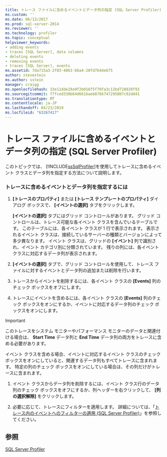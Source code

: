 ```yaml
---
title: トレース ファイルに含めるイベントとデータ列の指定 (SQL Server Profiler) | Microsoft Docs
ms.custom: ''
ms.date: 06/13/2017
ms.prod: sql-server-2014
ms.reviewer: ''
ms.technology: profiler
ms.topic: conceptual
helpviewer_keywords:
- adding events
- traces [SQL Server], data columns
- deleting events
- removing events
- traces [SQL Server], events
ms.assetid: 7da715a3-2f03-4063-b6a4-20fd7b44e675
author: stevestein
ms.author: sstein
manager: craigg
ms.openlocfilehash: 33e11dde29a9f2b016f5f70fa3c12bd728928f93
ms.sourcegitcommit: f7fced330b64d6616aeb8766747295807c92dd41
ms.translationtype: MT
ms.contentlocale: ja-JP
ms.lasthandoff: 04/23/2019
ms.locfileid: "63267417"
---
```

# <a name="specify-events-and-data-columns-for-a-trace-file-sql-server-profiler"></a>トレース ファイルに含めるイベントとデータ列の指定 (SQL Server Profiler)
  このトピックでは、 [!INCLUDE[ssSqlProfiler](../../includes/sssqlprofiler-md.md)]を使用してトレースに含めるイベント クラスとデータ列を指定する方法について説明します。  
  
### <a name="to-specify-events-and-data-columns-for-a-trace"></a>トレースに含めるイベントとデータ列を指定するには  
  
1.  **[トレースのプロパティ]** または **[トレース テンプレートのプロパティ]** ダイアログ ボックスで、 **[イベントの選択]** タブをクリックします。  
  
     **[イベントの選択]** タブにはグリッド コントロールがあります。 グリッド コントロールは、トレース可能な各イベント クラスを含んでいるテーブルです。 このテーブルには、各イベント クラスが 1 行で表示されます。 表示されるイベント クラスは、接続しているサーバーの種類とバージョンによって多少異なります。 イベント クラスは、グリッドの **[イベント]** 列で識別され、イベント カテゴリ別に分類されています。 残りの列には、各イベント クラスに対応するデータ列が表示されます。  
  
2.  **[イベントの選択]** タブで、グリッド コントロールを使用して、トレース ファイルに対するイベントとデータ列の追加または削除を行います。  
  
3.  トレースからイベントを削除するには、各イベント クラスの **[Events]** 列のチェック ボックスをオフにします。  
  
4.  トレースにイベントを含めるには、各イベント クラスの **[Events]** 列のチェック ボックスをオンにするか、イベントに対応するデータ列のチェック ボックスをオンにします。  
  
> [!IMPORTANT]  
>  このトレースをシステム モニターやパフォーマンス モニターのデータと関連付ける場合は、 **Start Time** データ列と **End Time** データ列の両方をトレースに含める必要があります。  
  
 イベント クラスを含める場合、イベントに対応するイベント クラスのチェック ボックスをオンにしていると、関連するデータ列もすべてトレースに含まれます。 特定の列のチェック ボックスをオンにしている場合は、その列だけがトレースに含まれます。  
  
1.  イベント クラスからデータ列を削除するには、イベント クラス行のデータ列のチェック ボックスをオフにするか、列ヘッダーを右クリックして、 **[列の選択解除]** をクリックします。  
  
2.  必要に応じて、トレースにフィルターを適用します。 詳細については、「[トレース内のイベントへのフィルターの適用 &#40;SQL Server Profiler&#41;](filter-events-in-a-trace-sql-server-profiler.md)」を参照してください。  
  
## <a name="see-also"></a>参照  
 [SQL Server Profiler](sql-server-profiler.md)  
  
  
